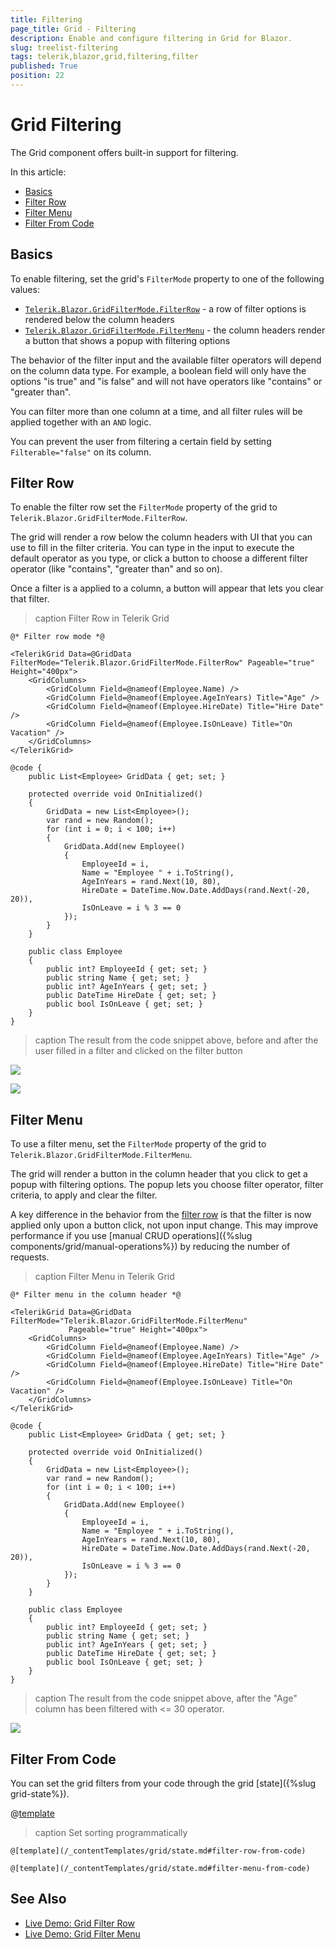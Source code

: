 ```yaml
---
title: Filtering
page_title: Grid - Filtering
description: Enable and configure filtering in Grid for Blazor.
slug: treelist-filtering
tags: telerik,blazor,grid,filtering,filter
published: True
position: 22
---
```


# Grid Filtering

The Grid component offers built-in support for filtering.

In this article:

* [Basics](#basics)
* [Filter Row](#filter-row)
* [Filter Menu](#filter-menu)
* [Filter From Code](#filter-from-code)


## Basics

To enable filtering, set the grid's `FilterMode` property to one of the following values:

* [`Telerik.Blazor.GridFilterMode.FilterRow`](#filter-row) - a row of filter options is rendered below the column headers
* [`Telerik.Blazor.GridFilterMode.FilterMenu`](#filter-menu) - the column headers render a button that shows a popup with filtering options

The behavior of the filter input and the available filter operators will depend on the column data type. For example, a boolean field will only have the options "is true" and "is false" and will not have operators like "contains" or "greater than".

You can filter more than one column at a time, and all filter rules will be applied together with an `AND` logic.

You can prevent the user from filtering a certain field by setting `Filterable="false"` on its column.

## Filter Row

To enable the filter row set the `FilterMode` property of the grid to `Telerik.Blazor.GridFilterMode.FilterRow`.

The grid will render a row below the column headers with UI that you can use to fill in the filter criteria. You can type in the input to execute the default operator as you type, or click a button to choose a different filter operator (like "contains", "greater than" and so on).

Once a filter is a applied to a column, a button will appear that lets you clear that filter.

>caption Filter Row in Telerik Grid

````CSHTML
@* Filter row mode *@

<TelerikGrid Data=@GridData FilterMode="Telerik.Blazor.GridFilterMode.FilterRow" Pageable="true" Height="400px">
	<GridColumns>
		<GridColumn Field=@nameof(Employee.Name) />
		<GridColumn Field=@nameof(Employee.AgeInYears) Title="Age" />
		<GridColumn Field=@nameof(Employee.HireDate) Title="Hire Date" />
		<GridColumn Field=@nameof(Employee.IsOnLeave) Title="On Vacation" />
	</GridColumns>
</TelerikGrid>

@code {
	public List<Employee> GridData { get; set; }

	protected override void OnInitialized()
	{
		GridData = new List<Employee>();
		var rand = new Random();
		for (int i = 0; i < 100; i++)
		{
			GridData.Add(new Employee()
			{
				EmployeeId = i,
				Name = "Employee " + i.ToString(),
				AgeInYears = rand.Next(10, 80),
				HireDate = DateTime.Now.Date.AddDays(rand.Next(-20, 20)),
				IsOnLeave = i % 3 == 0
			});
		}
	}

	public class Employee
	{
		public int? EmployeeId { get; set; }
		public string Name { get; set; }
		public int? AgeInYears { get; set; }
		public DateTime HireDate { get; set; }
		public bool IsOnLeave { get; set; }
	}
}
````

>caption The result from the code snippet above, before and after the user filled in a filter and clicked on the filter button

![](images/filter-row-1.png)

![](images/filter-row-filtered.png)

## Filter Menu

To use a filter menu, set the `FilterMode` property of the grid to `Telerik.Blazor.GridFilterMode.FilterMenu`.

The grid will render a button in the column header that you click to get a popup with filtering options. The popup lets you choose filter operator, filter criteria, to apply and clear the filter.

A key difference in the behavior from the [filter row](#filter-row) is that the filter is now applied only upon a button click, not upon input change. This may improve performance if you use [manual CRUD operations]({%slug components/grid/manual-operations%}) by reducing the number of requests.

>caption Filter Menu in Telerik Grid

````CSHTML
@* Filter menu in the column header *@

<TelerikGrid Data=@GridData FilterMode="Telerik.Blazor.GridFilterMode.FilterMenu"
			 Pageable="true" Height="400px">
	<GridColumns>
		<GridColumn Field=@nameof(Employee.Name) />
		<GridColumn Field=@nameof(Employee.AgeInYears) Title="Age" />
		<GridColumn Field=@nameof(Employee.HireDate) Title="Hire Date" />
		<GridColumn Field=@nameof(Employee.IsOnLeave) Title="On Vacation" />
	</GridColumns>
</TelerikGrid>

@code {
	public List<Employee> GridData { get; set; }

	protected override void OnInitialized()
	{
		GridData = new List<Employee>();
		var rand = new Random();
		for (int i = 0; i < 100; i++)
		{
			GridData.Add(new Employee()
			{
				EmployeeId = i,
				Name = "Employee " + i.ToString(),
				AgeInYears = rand.Next(10, 80),
				HireDate = DateTime.Now.Date.AddDays(rand.Next(-20, 20)),
				IsOnLeave = i % 3 == 0
			});
		}
	}

	public class Employee
	{
		public int? EmployeeId { get; set; }
		public string Name { get; set; }
		public int? AgeInYears { get; set; }
		public DateTime HireDate { get; set; }
		public bool IsOnLeave { get; set; }
	}
}
````

>caption The result from the code snippet above, after the "Age" column has been filtered with <= 30 operator.

![](images/filter-menu-1.png)


## Filter From Code

You can set the grid filters from your code through the grid [state]({%slug grid-state%}).

@[template](/_contentTemplates/grid/state.md#initial-state)

>caption Set sorting programmatically

````FilterRow
@[template](/_contentTemplates/grid/state.md#filter-row-from-code)
````
````FilterMenu
@[template](/_contentTemplates/grid/state.md#filter-menu-from-code)
````

## See Also

  * [Live Demo: Grid Filter Row](https://demos.telerik.com/blazor-ui/grid/filter-row)
  * [Live Demo: Grid Filter Menu](https://demos.telerik.com/blazor-ui/grid/filter-menu)
